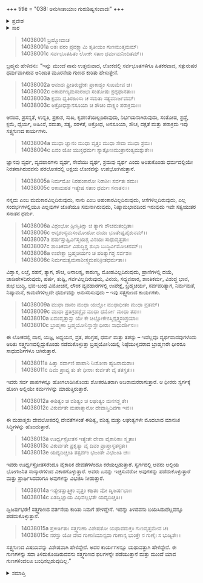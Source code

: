 +++
title = "038: ಅನುಗೀತಾಯಾಂ ಗುರುಶಿಷ್ಯಸಂವಾದಃ"
+++

<details><summary>ಪ್ರವೇಶ</summary>


।।   ಓಂ ಓಂ ನಮೋ ನಾರಾಯಣಾಯ।।   ಶ್ರೀ ವೇದವ್ಯಾಸಾಯ ನಮಃ ।।

ಶ್ರೀ ಕೃಷ್ಣದ್ವೈಪಾಯನ ವೇದವ್ಯಾಸ ವಿರಚಿತ  

**ಶ್ರೀ ಮಹಾಭಾರತ**

**ಅಶ್ವಮೇಧಿಕ ಪರ್ವ**

**ಅಶ್ವಮೇಧಿಕ ಪರ್ವ**

**ಅಧ್ಯಾಯ 38**


</details>

<details><summary>ಸಾರ</summary>

ಕೃಷ್ಣನು ಅರ್ಜುನನಿಗೆ ಮೋಕ್ಷ ವಿಷಯಕ ಗುರು-ಶಿಷ್ಯರ ಸಂವಾದವನ್ನು ಮುಂದುವರಿಸಿ ಹೇಳಿದುದು (1-15).


</details>


> 14038001 ಬ್ರಹ್ಮೋವಾಚ  
14038001a ಅತಃ ಪರಂ ಪ್ರವಕ್ಷ್ಯಾಮಿ ತೃತೀಯಂ ಗುಣಮುತ್ತಮಮ್।  
14038001c ಸರ್ವಭೂತಹಿತಂ ಲೋಕೇ ಸತಾಂ ಧರ್ಮಮನಿಂದಿತಮ್।।

ಬ್ರಹ್ಮನು ಹೇಳಿದನು: “ಇನ್ನು ಮುಂದೆ ನಾನು ಉತ್ತಮವಾದ, ಲೋಕದಲ್ಲಿ ಸರ್ವಭೂತಗಳಿಗೂ ಹಿತಕರವಾದ, ಸತ್ಪುರುಷರ ಧರ್ಮವಾಗಿರುವ ಅನಿಂದಿತ ಮೂರನೆಯ ಗುಣದ ಕುರಿತು ಹೇಳುತ್ತೇನೆ.

> 14038002a ಆನಂದಃ ಪ್ರೀತಿರುದ್ರೇಕಃ ಪ್ರಾಕಾಶ್ಯಂ ಸುಖಮೇವ ಚ।  
14038002c ಅಕಾರ್ಪಣ್ಯಮಸಂರಂಭಃ ಸಂತೋಷಃ ಶ್ರದ್ದಧಾನತಾ।।  
14038003a ಕ್ಷಮಾ ಧೃತಿರಹಿಂಸಾ ಚ ಸಮತಾ ಸತ್ಯಮಾರ್ಜವಮ್।  
14038003c ಅಕ್ರೋಧಶ್ಚಾನಸೂಯಾ ಚ ಶೌಚಂ ದಾಕ್ಷ್ಯಂ ಪರಾಕ್ರಮಃ।।

ಆನಂದ, ಪ್ರಸನ್ನತೆ, ಉನ್ನತಿ, ಪ್ರಕಾಶ, ಸುಖ, ಕೃಪಣತೆಯಿಲ್ಲದಿರುವುದು, ನಿರ್ಭಯನಾಗಿರುವುದು, ಸಂತೋಷ, ಶ್ರದ್ಧೆ, ಕ್ಷಮೆ, ಧೈರ್ಯ, ಅಹಿಂಸೆ, ಸಮತಾ, ಸತ್ಯ, ಸರಳತೆ, ಅಕ್ರೋಧ, ಅನಸೂಯಾ, ಶೌಚ, ದಕ್ಷತೆ ಮತ್ತು ಪರಾಕ್ರಮ ಇವು ಸತ್ತ್ವಗುಣದ ಕಾರ್ಯಗಳು.

> 14038004a ಮುಧಾ ಜ್ಞಾನಂ ಮುಧಾ ವೃತ್ತಂ ಮುಧಾ ಸೇವಾ ಮುಧಾ ಶ್ರಮಃ।  
14038004c ಏವಂ ಯೋ ಯುಕ್ತಧರ್ಮಃ ಸ್ಯಾತ್ಸೋಽಮುತ್ರಾನಂತ್ಯಮಶ್ನುತೇ।।

ಜ್ಞಾನವು ವ್ಯರ್ಥ, ವ್ಯವಹಾರಗಳು ವ್ಯರ್ಥ, ಸೇವೆಯು ವ್ಯರ್ಥ, ಶ್ರಮವು ವ್ಯರ್ಥ ಎಂದು ಅರಿತುಕೊಂಡು ಧರ್ಮದಲ್ಲಿಯೇ ನಿರತನಾಗಿರುವವನು ಪರಲೋಕದಲ್ಲಿ ಅಕ್ಷಯ ಲೋಕವನ್ನು ಉಪಭೋಗಿಸುತ್ತಾನೆ.

> 14038005a ನಿರ್ಮಮೋ ನಿರಹಂಕಾರೋ ನಿರಾಶೀಃ ಸರ್ವತಃ ಸಮಃ।  
14038005c ಅಕಾಮಹತ ಇತ್ಯೇಷ ಸತಾಂ ಧರ್ಮಃ ಸನಾತನಃ।।

ನನ್ನದು ಎಂಬ ಮಮಕಾರವಿಲ್ಲದಿರುವುದು, ನಾನು ಎಂಬ ಅಹಂಕಾರವಿಲ್ಲದಿರುವುದು, ಆಸೆಗಳಿಲ್ಲದಿರುವುದು, ಎಲ್ಲ ಸಂದರ್ಭಗಳಲ್ಲಿಯೂ ಎಲ್ಲವುಗಳ ಜೊತೆಯೂ ಸಮನಾಗಿರುವುದು, ನಿಷ್ಕಾಮಭಾವದಿಂದ ಇರುವುದು ಇವೇ ಸತ್ವಯುತರ ಸನಾತನ ಧರ್ಮ.

> 14038006a ವಿಶ್ರಂಭೋ ಹ್ರೀಸ್ತಿತಿಕ್ಷಾ ಚ ತ್ಯಾಗಃ ಶೌಚಮತಂದ್ರಿತಾ।  
14038006c ಆನೃಶಂಸ್ಯಮಸಂಮೋಹೋ ದಯಾ ಭೂತೇಷ್ವಪೈಶುನಮ್।।  
14038007a ಹರ್ಷಸ್ತುಷ್ಟಿರ್ವಿಸ್ಮಯಶ್ಚ ವಿನಯಃ ಸಾಧುವೃತ್ತತಾ।  
14038007c ಶಾಂತಿಕರ್ಮ ವಿಶುದ್ಧಿಶ್ಚ ಶುಭಾ ಬುದ್ಧಿರ್ವಿಮೋಚನಮ್।।  
14038008a ಉಪೇಕ್ಷಾ ಬ್ರಹ್ಮಚರ್ಯಂ ಚ ಪರಿತ್ಯಾಗಶ್ಚ ಸರ್ವಶಃ।  
14038008c ನಿರ್ಮಮತ್ವಮನಾಶೀಸ್ತ್ವಮಪರಿಕ್ರೀತಧರ್ಮತಾ।।

ವಿಶ್ವಾಸ, ಲಜ್ಜೆ, ಸಹನೆ, ತ್ಯಾಗ, ಶೌಚ, ಅನಾಲಸ್ಯ, ಕಾರುಣ್ಯ, ಮೋಹವಿಲ್ಲದಿರುವುದು, ಪ್ರಾಣಿಗಳಲ್ಲಿ ದಯೆ, ಚಾಡಿಹೇಳದಿರುವುದು, ಹರ್ಷ, ತುಷ್ಟಿ, ಗರ್ವವಿಲ್ಲದಿರುವುದು, ವಿನಯ, ಸದ್ವ್ಯವಹಾರ, ಶಾಂತಿಕರ್ಮ, ವಿಶುದ್ಧ ಭಾವ, ಶುಭ ಬುದ್ಧಿ, ಭವ-ಬಂಧ ವಿಮೋಚನೆ, ಲೌಕಿಕ ವ್ಯವಹಾರಗಳಲ್ಲಿ ಉಪೇಕ್ಷೆ, ಬ್ರಹ್ಮಚರ್ಯ, ಸರ್ವಪರಿತ್ಯಾಗ, ನಿರ್ಮಮತೆ, ನಿಷ್ಕಾಮನೆ, ಕಾಮನೆಗಳಿಲ್ಲದೇ ಧರ್ಮವನ್ನು ಅನುಸರಿಸುವುದು – ಇವು ಸತ್ತ್ವಗುಣದ ಕಾರ್ಯಗಳು.

> 14038009a ಮುಧಾ ದಾನಂ ಮುಧಾ ಯಜ್ಞೋ ಮುಧಾಧೀತಂ ಮುಧಾ ವ್ರತಮ್।  
14038009c ಮುಧಾ ಪ್ರತಿಗ್ರಹಶ್ಚೈವ ಮುಧಾ ಧರ್ಮೋ ಮುಧಾ ತಪಃ।।  
14038010a ಏವಂವೃತ್ತಾಸ್ತು ಯೇ ಕೇ ಚಿಲ್ಲೋಕೇಽಸ್ಮಿನ್ಸತ್ತ್ವಸಂಶ್ರಯಾಃ।  
14038010c ಬ್ರಾಹ್ಮಣಾ ಬ್ರಹ್ಮಯೋನಿಸ್ಥಾಸ್ತೇ ಧೀರಾಃ ಸಾಧುದರ್ಶಿನಃ।।

ಈ ಲೋಕದಲ್ಲಿ ದಾನ, ಯಜ್ಞ, ಅಧ್ಯಯನ, ವ್ರತ, ಪರಿಗ್ರಹ, ಧರ್ಮ ಮತ್ತು ತಪಸ್ಸು – ಇವೆಲ್ಲವೂ ವ್ಯರ್ಥವಾದವುಗಳೆಂದು ಅರಿತು ಸತ್ತ್ವಗುಣದಲ್ಲಿದ್ದುಕೊಂಡು ನಡೆದುಕೊಳ್ಳುತ್ತಾ ಬ್ರಹ್ಮಯೋನಿಯಲ್ಲಿ ನಿಷ್ಠೆಯುಳ್ಳವರಾದ ಬ್ರಾಹ್ಮಣರೇ ಧೀರರೂ ಸಾಧುದರ್ಶಿಗಳೂ ಆಗಿರುತ್ತಾರೆ.

> 14038011a ಹಿತ್ವಾ ಸರ್ವಾಣಿ ಪಾಪಾನಿ ನಿಃಶೋಕಾ ಹ್ಯಜರಾಮರಾಃ।  
14038011c ದಿವಂ ಪ್ರಾಪ್ಯ ತು ತೇ ಧೀರಾಃ ಕುರ್ವತೇ ವೈ ತತಸ್ತತಃ।।

ಇವರು ಸರ್ವ ಪಾಪಗಳನ್ನೂ ಹೋಗಲಾಡಿಸಿಕೊಂಡು ಶೋಕರಹಿತರಾಗಿ ಅಜರಾಮರರಾಗುತ್ತಾರೆ. ಆ ಧೀರರು ಸ್ವರ್ಗಕ್ಕೆ ಹೋಗಿ ಅಲ್ಲಿಯೇ ಕರ್ಮಗಳನ್ನು ಮಾಡುತ್ತಿರುತ್ತಾರೆ.

> 14038012a ಈಶಿತ್ವಂ ಚ ವಶಿತ್ವಂ ಚ ಲಘುತ್ವಂ ಮನಸಶ್ಚ ತೇ।  
14038012c ವಿಕುರ್ವತೇ ಮಹಾತ್ಮಾನೋ ದೇವಾಸ್ತ್ರಿದಿವಗಾ ಇವ।।

ಈ ಮಹಾತ್ಮರು ದೇವಲೋಕದಲ್ಲಿ ದೇವತೆಗಳಂತೆ ಈಶಿತ್ವ, ವಶಿತ್ವ ಮತ್ತು ಲಘುತ್ವಗಳೇ ಮೊದಲಾದ ಮಾನಸಿಕ ಸಿದ್ಧಿಗಳನ್ನು ಹೊಂದುತ್ತಾರೆ.

> 14038013a ಊರ್ಧ್ವಸ್ರೋತಸ ಇತ್ಯೇತೇ ದೇವಾ ವೈಕಾರಿಕಾಃ ಸ್ಮೃತಾಃ।  
14038013c ವಿಕುರ್ವತೇ ಪ್ರಕೃತ್ಯಾ ವೈ ದಿವಂ ಪ್ರಾಪ್ತಾಸ್ತತಸ್ತತಃ।  
14038013e ಯದ್ಯದಿಚ್ಚಂತಿ ತತ್ಸರ್ವಂ ಭಜಂತೇ ವಿಭಜಂತಿ ಚ।।

ಇವರು ಊರ್ಧ್ವಸ್ರೋತಸರೆಂದೂ ವೈಕಾರಿಕ ದೇವತೆಗಳೆಂದೂ ಕರೆಯಲ್ಪಡುತ್ತಾರೆ. ಸ್ವರ್ಗದಲ್ಲಿ ಅವರು ಅಲ್ಲಿಯ ಭೋಗಜನಿತ ಸಂಸ್ಕಾರಗಳಿಂದ ವಿಕಾರಗೊಳ್ಳುತ್ತಾರೆ. ಅವರು ಏನನ್ನು ಇಚ್ಛಿಸುವರೋ ಅವುಗಳನ್ನು ಪಡೆದುಕೊಳ್ಳುತ್ತಾರೆ ಮತ್ತು ಪ್ರಾರ್ಥಿಸಿದವರಿಗೂ ಅವುಗಳನ್ನು ವಿಭಜಿಸಿ ನೀಡುತ್ತಾರೆ.

> 14038014a ಇತ್ಯೇತತ್ಸಾತ್ತ್ವಿಕಂ ವೃತ್ತಂ ಕಥಿತಂ ವೋ ದ್ವಿಜರ್ಷಭಾಃ।  
14038014c ಏತದ್ವಿಜ್ಞಾಯ ವಿಧಿವಲ್ಲಭತೇ ಯದ್ಯದಿಚ್ಚತಿ।।

ದ್ವಿಜರ್ಷಭರೇ! ಸತ್ತ್ವಗುಣದ ವರ್ತನೆಯ ಕುರಿತು ನಿಮಗೆ ಹೇಳಿದ್ದೇನೆ. ಇದನ್ನು ತಿಳಿದವನು ಬಯಸಿದುದೆಲ್ಲವನ್ನೂ ಪಡೆದುಕೊಳ್ಳುತ್ತಾನೆ.

> 14038015a ಪ್ರಕೀರ್ತಿತಾಃ ಸತ್ತ್ವಗುಣಾ ವಿಶೇಷತೋ
       ಯಥಾವದುಕ್ತಂ ಗುಣವೃತ್ತಮೇವ ಚ।  
> 14038015c ನರಸ್ತು ಯೋ ವೇದ ಗುಣಾನಿಮಾನ್ಸದಾ
       ಗುಣಾನ್ಸ ಭುಂಕ್ತೇ ನ ಗುಣೈಃ ಸ ಭುಜ್ಯತೇ।।  

ಸತ್ತ್ವಗುಣದ ವಿಷಯವನ್ನು ವಿಶೇಷವಾಗಿ ಹೇಳಿದ್ದೇನೆ. ಅದರ ಕಾರ್ಯಗಳನ್ನೂ ಯಥಾವತ್ತಾಗಿ ಹೇಳಿದ್ದೇನೆ. ಈ ಗುಣಗಳನ್ನು ಸದಾ ತಿಳಿದುಕೊಂಡಿರುವವನು ಸತ್ತ್ವಗುಣದ ಫಲಗಳನ್ನೇ ಪಡೆಯುತ್ತಾನೆ ಮತ್ತು ಮುಂದೆ ಯಾವ ಗುಣಗಳಿಂದಲೂ ಬಂಧಿಸಲ್ಪಡುವುದಿಲ್ಲ.”



<details><summary>ಸಮಾಪ್ತಿ</summary>


ಇತಿ ಶ್ರೀಮಹಾಭಾರತೇ ಅಶ್ವಮೇಧಿಕಪರ್ವಣಿ ಅನುಗೀತಾಯಾಂ ಗುರುಶಿಷ್ಯಸಂವಾದೇ ಅಷ್ಟತ್ರಿಂಶೋಽಧ್ಯಾಯಃ।।  
ಇದು ಶ್ರೀಮಹಾಭಾರತದಲ್ಲಿ ಅಶ್ವಮೇಧಿಕಪರ್ವದಲ್ಲಿ ಅನುಗೀತಾಯಾಂ ಗುರುಶಿಷ್ಯಸಂವಾದ ಎನ್ನುವ ಮೂವತ್ತೆಂಟನೇ ಅಧ್ಯಾಯವು.


</details>


